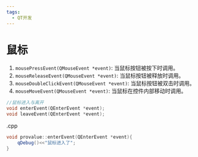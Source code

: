 ```yaml
---
tags:
  - QT开发
---
```

# 鼠标

1. `mousePressEvent(QMouseEvent *event)`: 当鼠标按钮被按下时调用。
2. `mouseReleaseEvent(QMouseEvent *event)`: 当鼠标按钮被释放时调用。
3. `mouseDoubleClickEvent(QMouseEvent *event)`: 当鼠标按钮被双击时调用。
4. `mouseMoveEvent(QMouseEvent *event)`: 当鼠标在控件内部移动时调用。

```C++
//鼠标进入与离开
void enterEvent(QEnterEvent *event);
void leaveEvent(QEnterEvent *event);
```

.cpp

```C++
void provalue::enterEvent(QEnterEvent *event){
    qDebug()<<"鼠标进入了";
}

```
